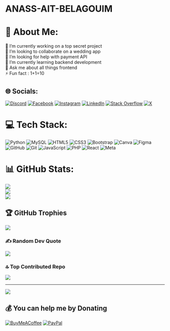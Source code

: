 # ANASS-AIT-BELAGOUIM
# 💫 About Me:
🔭 I’m currently working on a top secret project<br>👯 I’m looking to collaborate on a wedding app<br>🤝 I’m looking for help with payment API<br>🌱 I’m currently learning backend development<br>💬 Ask me about all things frontend<br>⚡ Fun fact : 1+1=10


## 🌐 Socials:
[![Discord](https://img.shields.io/badge/Discord-%237289DA.svg?logo=discord&logoColor=white)](https://discord.gg/anass_ait_belagouim) [![Facebook](https://img.shields.io/badge/Facebook-%231877F2.svg?logo=Facebook&logoColor=white)](https://www.facebook.com/anass.blgwim.5/) [![Instagram](https://img.shields.io/badge/Instagram-%23E4405F.svg?logo=Instagram&logoColor=white)](https://www.instagram.com/anass_ait_belagouim) [![LinkedIn](https://img.shields.io/badge/LinkedIn-%230077B5.svg?logo=linkedin&logoColor=white)](https://www.linkedin.com/in/anass-ait-belagouim-6272a5237/) [![Stack Overflow](https://img.shields.io/badge/-Stackoverflow-FE7A16?logo=stack-overflow&logoColor=white)](https://stackoverflow.com/users/23655198/anass-ait-belagouim) [![X](https://img.shields.io/badge/X-black.svg?logo=X&logoColor=white)](https://twitter.com/AnassBelagouim) 

# 💻 Tech Stack:
![Python](https://img.shields.io/badge/python-3670A0?style=for-the-badge&logo=python&logoColor=ffdd54) ![MySQL](https://img.shields.io/badge/mysql-4479A1.svg?style=for-the-badge&logo=mysql&logoColor=white) ![HTML5](https://img.shields.io/badge/html5-%23E34F26.svg?style=for-the-badge&logo=html5&logoColor=white) ![CSS3](https://img.shields.io/badge/css3-%231572B6.svg?style=for-the-badge&logo=css3&logoColor=white) ![Bootstrap](https://img.shields.io/badge/bootstrap-%238511FA.svg?style=for-the-badge&logo=bootstrap&logoColor=white) ![Canva](https://img.shields.io/badge/Canva-%2300C4CC.svg?style=for-the-badge&logo=Canva&logoColor=white) ![Figma](https://img.shields.io/badge/figma-%23F24E1E.svg?style=for-the-badge&logo=figma&logoColor=white) ![GitHub](https://img.shields.io/badge/github-%23121011.svg?style=for-the-badge&logo=github&logoColor=white) ![Git](https://img.shields.io/badge/git-%23F05033.svg?style=for-the-badge&logo=git&logoColor=white) ![JavaScript](https://img.shields.io/badge/javascript-%23323330.svg?style=for-the-badge&logo=javascript&logoColor=%23F7DF1E) ![PHP](https://img.shields.io/badge/php-%23777BB4.svg?style=for-the-badge&logo=php&logoColor=white) ![React](https://img.shields.io/badge/react-%2320232a.svg?style=for-the-badge&logo=react&logoColor=%2361DAFB) ![Meta](https://img.shields.io/badge/Meta-%230467DF.svg?style=for-the-badge&logo=Meta&logoColor=white)
# 📊 GitHub Stats:
![](https://github-readme-stats.vercel.app/api?username=Anass-bellagouim&theme=github_dark&hide_border=false&include_all_commits=false&count_private=false)<br/>
![](https://github-readme-streak-stats.herokuapp.com/?user=Anass-bellagouim&theme=github_dark&hide_border=false)<br/>
![](https://github-readme-stats.vercel.app/api/top-langs/?username=Anass-bellagouim&theme=github_dark&hide_border=false&include_all_commits=false&count_private=false&layout=compact)

## 🏆 GitHub Trophies
![](https://github-profile-trophy.vercel.app/?username=Anass-bellagouim&theme=radical&no-frame=false&no-bg=true&margin-w=4)

### ✍ Random Dev Quote
![](https://quotes-github-readme.vercel.app/api?type=horizontal&theme=dark)

### 🔝 Top Contributed Repo
![](https://github-contributor-stats.vercel.app/api?username=Anass-bellagouim&limit=5&theme=dark&combine_all_yearly_contributions=true)

---
[![](https://visitcount.itsvg.in/api?id=Anass-bellagouim&icon=0&color=1)](https://visitcount.itsvg.in)

  ## 💰 You can help me by Donating
  [![BuyMeACoffee](https://img.shields.io/badge/Buy%20Me%20a%20Coffee-ffdd00?style=for-the-badge&logo=buy-me-a-coffee&logoColor=black)](https://buymeacoffee.com/anassaitbe7) [![PayPal](https://img.shields.io/badge/PayPal-00457C?style=for-the-badge&logo=paypal&logoColor=white)](https://paypal.me/AnassAitBelagouim) 

  
<!-- Proudly created with GPRM ( https://gprm.itsvg.in ) -->
